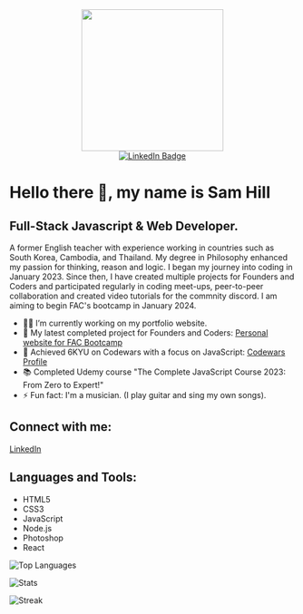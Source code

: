 <div align="center">
  <img src="https://github.com/samscupoftea/samscupoftea/assets/116380619/a7eded8b-e623-43d6-8b16-e5bcda4a4b98" width="250"/>
  <div>
    <a href="https://www.linkedin.com/in/sam-hill-7a019058/">
      <img src="https://img.shields.io/badge/LinkedIn-blue?style=for-the-badge&logo=linkedin&logoColor=white" alt="LinkedIn Badge"/>
    </a>
  </div>
</div>

# Hello there 👋, my name is Sam Hill

## Full-Stack Javascript & Web Developer.

A former English teacher with experience working in countries such as South Korea, Cambodia, and Thailand. My degree in Philosophy enhanced my passion for thinking, reason and logic. I began my journey into coding in January 2023. Since then, I have created multiple projects for Founders and Coders and participated regularly in coding meet-ups, peer-to-peer collaboration and created video tutorials for the commnity discord. 
I am aiming to begin FAC's bootcamp in January 2024.
- ✍🏻 I’m currently working on my portfolio website.
- 🔭 My latest completed project for Founders and Coders: [Personal website for FAC Bootcamp](https://github.com/samscupoftea/FAC-Website-Project)
- 🧠 Achieved 6KYU on Codewars with a focus on JavaScript: [Codewars Profile](https://www.codewars.com/users/samscupoftea)
- 📚 Completed Udemy course "The Complete JavaScript Course 2023: From Zero to Expert!"
- ⚡ Fun fact: I'm a musician. (I play guitar and sing my own songs).

## Connect with me:
[LinkedIn](https://www.linkedin.com/in/sam-hill-7a019058/)

## Languages and Tools:
- HTML5
- CSS3
- JavaScript
- Node.js
- Photoshop
- React

![Top Languages](https://github-readme-stats.vercel.app/api/top-langs?username=samscupoftea&show_icons=true&locale=en&layout=compact)

![Stats](https://github-readme-stats.vercel.app/api?username=samscupoftea&show_icons=true&locale=en)

![Streak](https://github-readme-streak-stats.herokuapp.com/?user=samscupoftea)


